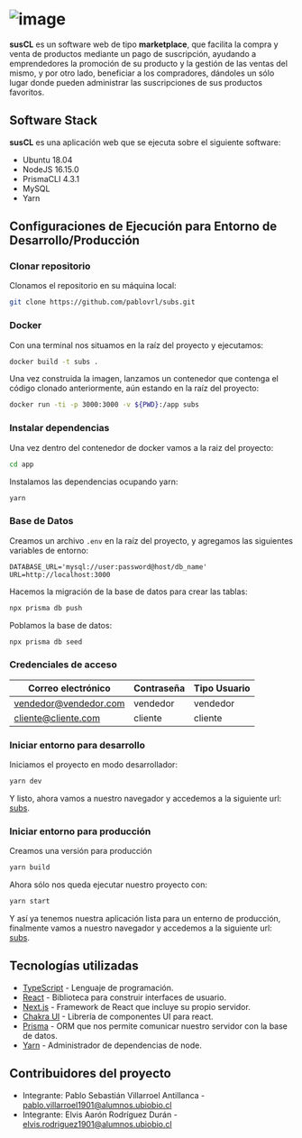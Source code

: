 # ![image](https://user-images.githubusercontent.com/62177255/188337689-f9367ee2-3041-4598-8d57-e8c0df556d75.png)


**susCL** es un software web de tipo **marketplace**, que facilita la compra y venta de productos mediante un pago de suscripción, ayudando a emprendedores la promoción de su producto y la gestión de las ventas del mismo, y por otro lado, beneficiar a los compradores, dándoles un sólo lugar donde pueden administrar las suscripciones de sus productos favoritos.

## Software Stack

**susCL** es una aplicación web que se ejecuta sobre el siguiente software:

- Ubuntu 18.04
- NodeJS 16.15.0
- PrismaCLI 4.3.1
- MySQL
- Yarn

## Configuraciones de Ejecución para Entorno de Desarrollo/Producción

### Clonar repositorio
Clonamos el repositorio en su máquina local:
```bash
git clone https://github.com/pablovrl/subs.git
```

### Docker
Con una terminal nos situamos en la raíz del proyecto y ejecutamos:
```bash
docker build -t subs .
```
Una vez construida la imagen, lanzamos un contenedor que contenga el código clonado anteriormente, aún estando en la raíz del proyecto: 
```bash
docker run -ti -p 3000:3000 -v ${PWD}:/app subs
```

### Instalar dependencias
Una vez dentro del contenedor de docker vamos a la raiz del proyecto:
```bash
cd app
```
Instalamos las dependencias ocupando yarn:
```bash
yarn
```

### Base de Datos
Creamos un archivo `.env` en la raíz del proyecto, y agregamos las siguientes variables de entorno:
```env
DATABASE_URL='mysql://user:password@host/db_name'
URL=http://localhost:3000

```
Hacemos la migración de la base de datos para crear las tablas:
```bash
npx prisma db push
```
Poblamos la base de datos:
```bash
npx prisma db seed
```
### Credenciales de acceso
| Correo electrónico | Contraseña | Tipo Usuario |
|--------------------|------------|--------------|
|vendedor@vendedor.com| vendedor|vendedor|
|cliente@cliente.com|cliente|cliente| 

### Iniciar entorno para desarrollo
Iniciamos el proyecto en modo desarrollador:
```bash
yarn dev
```
Y listo, ahora vamos a nuestro navegador y accedemos a la siguiente url: [subs](http://localhost:3000 "subs").

### Iniciar entorno para producción
Creamos una versión para producción
```bash
yarn build
```
Ahora sólo nos queda ejecutar nuestro proyecto con:
```bash
yarn start
```
Y así ya tenemos nuestra aplicación lista para un enterno de producción, finalmente vamos a nuestro navegador y accedemos a la siguiente url: [subs](http://localhost:3000 "subs").

## Tecnologías utilizadas
- [TypeScript](https://www.typescriptlang.org/) - Lenguaje de programación.
- [React](https://es.reactjs.org/) - Biblioteca para construir interfaces de usuario.
- [Next.js](https://nextjs.org "Next.js") - Framework de React que incluye su propio servidor.
- [Chakra UI](https://chakra-ui.com/ "Chakra UI") - Librería de componentes UI para react.
- [Prisma](https://prisma.io "Prisma") - ORM que nos permite comunicar nuestro servidor con la base de datos.
- [Yarn](https://yarnpkg.com/ "Yarn") - Administrador de dependencias de node.

## Contribuidores del proyecto
- Integrante: Pablo Sebastián Villarroel Antillanca - pablo.villarroel1901@alumnos.ubiobio.cl
- Integrante: Elvis Aarón Rodríguez Durán - elvis.rodriguez1901@alumnos.ubiobio.cl
